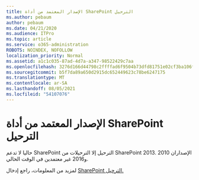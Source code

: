 ```yaml
---
title: الإصدار المعتمد من أداة SharePoint الترحيل
ms.author: pebaum
author: pebaum
ms.date: 04/21/2020
ms.audience: ITPro
ms.topic: article
ms.service: o365-administration
ROBOTS: NOINDEX, NOFOLLOW
localization_priority: Normal
ms.assetid: a1c1c035-87ad-4d7a-a347-98522429c7aa
ms.openlocfilehash: 3276d166d44798c2ffffad6f9504b73dfd81751e02cf3ba106ff6f89a9fc30b1
ms.sourcegitcommit: b5f7da89a650d2915dc652449623c78be6247175
ms.translationtype: MT
ms.contentlocale: ar-SA
ms.lasthandoff: 08/05/2021
ms.locfileid: "54107076"
---
```

# <a name="supported-version-of-the-sharepoint-migration-tool"></a>الإصدار المعتمد من أداة SharePoint الترحيل



حاليا لا تدعم SharePoint الترحيل إلا الترحيلات من SharePoint 2013. الإصداران 2010 و2016 غير معتمدين في الوقت الحالي.
  
لمزيد من المعلومات، راجع إدخال [SharePoint الترحيل.](https://go.microsoft.com/fwlink/?linkid=2044765&amp;clcid=0x409)
  

